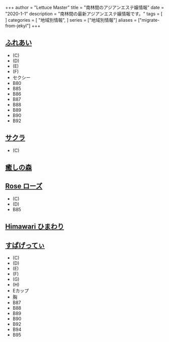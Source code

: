+++
author = "Lettuce Master"
title = "南林間のアジアンエステ嬢情報"
date = "2020-1-1"
description = "南林間の最新アジアンエステ嬢情報です。"
tags = [
]
categories = [
    "地域別情報",
]
series = ["地域別情報"]
aliases = ["migrate-from-jekyl"]
+++

## [ふれあい](http://a-relax.info/)
- (C)
- (D)
- (E)
- (F)
- セクシー
- B80
- B85
- B86
- B87
- B88
- B89
- B90
- B92
## [サクラ](http://sakura-relax.work/)
- (C)
## [癒しの森](http://relax-free.info/iyashinomori/)
## [Rose ローズ](https://rose.xyz.mn/)
- (C)
- (D)
- B85
## [Himawari ひまわり](http://esthe-relax.info/)
## [すぱげってぃ](https://spaghetti.est.cm/)
- (C)
- (D)
- (E)
- (F)
- (G)
- (H)
- Eカップ
- 胸
- B87
- B88
- B89
- B90
- B92
- B94
- B95
